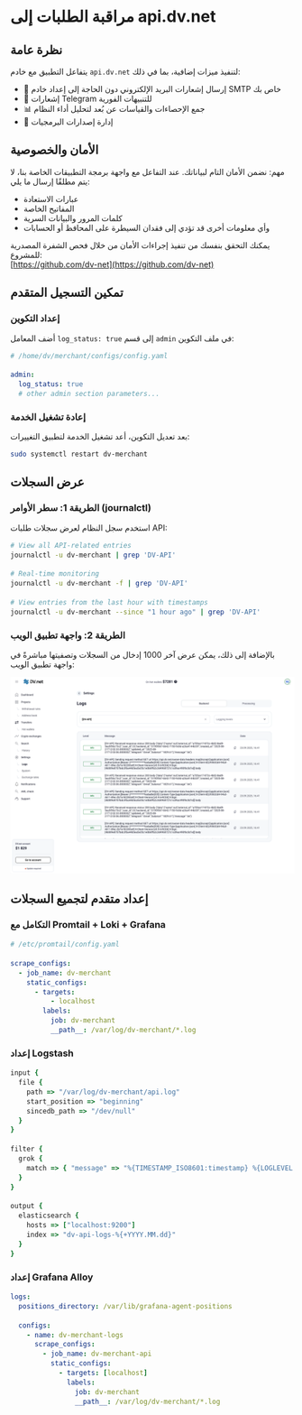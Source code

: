 # مراقبة الطلبات إلى api.dv.net

## نظرة عامة

يتفاعل التطبيق مع خادم `api.dv.net` لتنفيذ ميزات إضافية، بما في ذلك:

- 📧 إرسال إشعارات البريد الإلكتروني دون الحاجة إلى إعداد خادم SMTP خاص بك
- 📱 إشعارات Telegram للتنبيهات الفورية
- 📊 جمع الإحصاءات والقياسات عن بُعد لتحليل أداء النظام
- 🔄 إدارة إصدارات البرمجيات

## الأمان والخصوصية

مهم: نضمن الأمان التام لبياناتك. عند التفاعل مع واجهة برمجة التطبيقات الخاصة بنا، لا يتم مطلقًا إرسال ما يلي:

- عبارات الاستعادة
- المفاتيح الخاصة
- كلمات المرور والبيانات السرية
- وأي معلومات أخرى قد تؤدي إلى فقدان السيطرة على المحافظ أو الحسابات

يمكنك التحقق بنفسك من تنفيذ إجراءات الأمان من خلال فحص الشفرة المصدرية للمشروع:  
[https://github.com/dv-net](https://github.com/dv-net)

## تمكين التسجيل المتقدم

### إعداد التكوين

أضف المعامل `log_status: true` إلى قسم `admin` في ملف التكوين:

```yaml
# /home/dv/merchant/configs/config.yaml

admin:
  log_status: true
  # other admin section parameters...
```

### إعادة تشغيل الخدمة

بعد تعديل التكوين، أعد تشغيل الخدمة لتطبيق التغييرات:

```bash
sudo systemctl restart dv-merchant
```

## عرض السجلات

### الطريقة 1: سطر الأوامر (journalctl)

استخدم سجل النظام لعرض سجلات طلبات API:

```bash
# View all API-related entries
journalctl -u dv-merchant | grep 'DV-API'

# Real-time monitoring
journalctl -u dv-merchant -f | grep 'DV-API'

# View entries from the last hour with timestamps
journalctl -u dv-merchant --since "1 hour ago" | grep 'DV-API'
```

### الطريقة 2: واجهة تطبيق الويب

بالإضافة إلى ذلك، يمكن عرض آخر 1000 إدخال من السجلات وتصفيتها مباشرةً في واجهة تطبيق الويب:

![api-requests-logging.png](../../assets/images/security/api-requests-logging.png)

## إعداد متقدم لتجميع السجلات

### التكامل مع Promtail + Loki + Grafana

```yaml
# /etc/promtail/config.yaml

scrape_configs:
  - job_name: dv-merchant
    static_configs:
      - targets:
          - localhost
        labels:
          job: dv-merchant
          __path__: /var/log/dv-merchant/*.log
```

### إعداد Logstash

```ruby
input {
  file {
    path => "/var/log/dv-merchant/api.log"
    start_position => "beginning"
    sincedb_path => "/dev/null"
  }
}

filter {
  grok {
    match => { "message" => "%{TIMESTAMP_ISO8601:timestamp} %{LOGLEVEL:loglevel}.*DV-API.*" }
  }
}

output {
  elasticsearch {
    hosts => ["localhost:9200"]
    index => "dv-api-logs-%{+YYYY.MM.dd}"
  }
}
```

### إعداد Grafana Alloy

```yaml
logs:
  positions_directory: /var/lib/grafana-agent-positions

  configs:
    - name: dv-merchant-logs
      scrape_configs:
        - job_name: dv-merchant-api
          static_configs:
            - targets: [localhost]
              labels:
                job: dv-merchant
                __path__: /var/log/dv-merchant/*.log
```